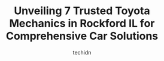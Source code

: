 ---
layout: ampstory
image: https://images.unsplash.com/photo-1639927665333-f658d65ef32a?ixlib=rb-4.0.3&ixid=MnwxMjA3fDB8MHxwaG90by1wYWdlfHx8fGVufDB8fHx8&auto=format&fit=crop&w=640&h=853&q=80
author: techidn
featured: false
description: For top-quality automotive repairs and maintenance, visit the 7 best Toyota Mechanic in Rockford IL, USA. Their reputation for excellence and their dedication to customer satisfaction make t
title: Unveiling 7 Trusted Toyota Mechanics in Rockford IL for Comprehensive Car Solutions
cover:
   title: Unveiling 7 Trusted Toyota Mechanics in Rockford IL for Comprehensive Car Solutions
   subtitle: Rickpate
   background: https://images.unsplash.com/photo-1639927665333-f658d65ef32a?ixlib=rb-4.0.3&ixid=MnwxMjA3fDB8MHxwaG90by1wYWdlfHx8fGVufDB8fHx8&auto=format&fit=crop&w=640&h=853&q=80

pages: 
 - layout: thirds
   top: <h1>#1 Butitta Auto – Rockford on Alpine Rd.</h1>
   bottom: "<p>The guys at the front desk are great. Zach explains everything to you. He doesnt just throw things out there saying what might be wrong. He waits until they can dig in a</p>"
   background: https://www.knot35.com/toplist/wp-content/uploads/2023/06/best-toyota-mechanic-1-in-rockford-il-1685832388.jpeg
   backgroundblur: true
 - layout: thirds
   top: <h1>#2 Butitta Auto – Rockford on Mill Rd.</h1>
   bottom: "<p>6765 Mill Rd, Rockford, IL 61108, United States</p>"
   background: https://www.knot35.com/toplist/wp-content/uploads/2023/06/best-toyota-mechanic-2-in-rockford-il-1685832388.jpeg
   cta:
      link: https://www.knot35.com/toplist/unveiling-7-trusted-toyota-mechanics-in-rockford-il-for-comprehensive-car-solutions/
      text: Unveiling 7 Trusted Toyota Mechanics in Rockford IL for Comprehensive Car Solutions
 - layout: thirds
   top: <h1>#3 Auto Clinic Of Rockford</h1>
   bottom: "<p>4109 E State St, Rockford, IL 61108, United States</p>"
   background: https://www.knot35.com/toplist/wp-content/uploads/2023/06/best-toyota-mechanic-3-in-rockford-il-1685832388.jpeg
   cta:
      link: https://www.knot35.com/toplist/unveiling-7-trusted-toyota-mechanics-in-rockford-il-for-comprehensive-car-solutions/
      text: Unveiling 7 Trusted Toyota Mechanics in Rockford IL for Comprehensive Car Solutions
 - layout: thirds
   top: <h1>#4 Martinez Auto Repair</h1>
   bottom: "<p>815 1st Ave, Rockford, IL 61104, United States</p>"
   background: https://images.unsplash.com/photo-1524169358666-79f22534bc6e?ixlib=rb-4.0.3&ixid=MnwxMjA3fDB8MHxwaG90by1wYWdlfHx8fGVufDB8fHx8&auto=format&fit=crop&w=640&h=853&q=80
   cta:
      link: https://www.knot35.com/toplist/unveiling-7-trusted-toyota-mechanics-in-rockford-il-for-comprehensive-car-solutions/
      text: Unveiling 7 Trusted Toyota Mechanics in Rockford IL for Comprehensive Car Solutions
 - layout: thirds
   top: <h1>#5 Tonys Auto Repair-Rockford</h1>
   bottom: "<p>1902 11th St, Rockford, IL 61104, United States</p>"
   background: https://images.unsplash.com/photo-1518640467707-6811f4a6ab73?ixlib=rb-4.0.3&ixid=MnwxMjA3fDB8MHxwaG90by1wYWdlfHx8fGVufDB8fHx8&auto=format&fit=crop&w=640&h=853&q=80
   cta:
      link: https://www.knot35.com/toplist/unveiling-7-trusted-toyota-mechanics-in-rockford-il-for-comprehensive-car-solutions/
      text: Unveiling 7 Trusted Toyota Mechanics in Rockford IL for Comprehensive Car Solutions
 - layout: thirds
   top: <h1>#6 T Js Auto Center Inc</h1>
   bottom: "<p>3427 E State St, Rockford, IL 61108, United States</p>"
   background: https://images.unsplash.com/photo-1618556658017-fd9c732d1360?ixlib=rb-4.0.3&ixid=MnwxMjA3fDB8MHxwaG90by1wYWdlfHx8fGVufDB8fHx8&auto=format&fit=crop&w=640&h=853&q=80
   cta:
      link: https://www.knot35.com/toplist/unveiling-7-trusted-toyota-mechanics-in-rockford-il-for-comprehensive-car-solutions/
      text: Unveiling 7 Trusted Toyota Mechanics in Rockford IL for Comprehensive Car Solutions
 - layout: thirds
   top: <h1>#7 Mikes Auto Service</h1>
   bottom: "<p>769 N Madison St, Rockford, IL 61107, United States</p>"
   background: https://images.unsplash.com/photo-1534312527009-56c7016453e6?ixlib=rb-4.0.3&ixid=MnwxMjA3fDB8MHxwaG90by1wYWdlfHx8fGVufDB8fHx8&auto=format&fit=crop&w=640&h=853&q=80
   cta:
      link: https://www.knot35.com/toplist/unveiling-7-trusted-toyota-mechanics-in-rockford-il-for-comprehensive-car-solutions/
      text: Unveiling 7 Trusted Toyota Mechanics in Rockford IL for Comprehensive Car Solutions
 - layout: thirds
   middle: Continue reading...
   background: https://plus.unsplash.com/premium_photo-1664640458616-3c74f8cb4589?ixlib=rb-4.0.3&ixid=MnwxMjA3fDB8MHxwaG90by1wYWdlfHx8fGVufDB8fHx8&auto=format&fit=crop&w=640&h=853&q=80
   cta:
      link: https://www.knot35.com/toplist/unveiling-7-trusted-toyota-mechanics-in-rockford-il-for-comprehensive-car-solutions/
      text: Unveiling 7 Trusted Toyota Mechanics in Rockford IL for Comprehensive Car Solutions
      
---